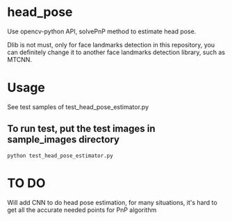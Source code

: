 # head_pose

Use opencv-python API, solvePnP method to estimate head pose.

Dlib is not must, only for face landmarks detection in this repository,
you can definitely change it to another face landmarks detection library, such as MTCNN.

# Usage

See test samples of test_head_pose_estimator.py

## To run test, put the test images in sample_images directory
```
python test_head_pose_estimator.py
```


# TO DO
Will add CNN to do head pose estimation,
for many situations, it's hard to get all the accurate needed points for PnP algorithm